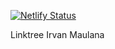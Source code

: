 [![Netlify Status](https://api.netlify.com/api/v1/badges/edbb5199-6496-46ca-9141-fe70d1ce2275/deploy-status)](https://app.netlify.com/sites/irvangarut/deploys)

Linktree Irvan Maulana

